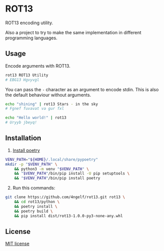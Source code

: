 # ROT13

ROT13 encoding utility.

Also a project to try to make the same implementation in different programming languages.

## Usage

Encode arguments with ROT13.

```sh
rot13 ROT13 Utility
# EBG13 Hgvyvgl
```

You can pass the `-` character as an argument to encode stdin.
This is also the default behaviour without arguments.

```sh
echo "shining" | rot13 Stars - in the sky
# Fgnef fuvavat va gur fxl

echo "Hello world!" | rot13
# Uryyb jbeyq!
```

## Installation

1. [Install poetry](https://python-poetry.org/docs/#installation)

```sh
VENV_PATH="${HOME}/.local/share/pypoetry"
mkdir -p "$VENV_PATH" \
    && python3 -m venv "$VENV_PATH" \
    && "$VENV_PATH"/bin/pip install -U pip setuptools \
    && "$VENV_PATH"/bin/pip install poetry
```

2. Run this commands:

```sh
git clone https://github.com/4ngelf/rot13.git rot13 \
    && cd rot13/python \
    && poetry install \
    && poetry build \
    && pip install dist/rot13-1.0.0-py3-none-any.whl
```

## License

[MIT license](../LICENSE)
